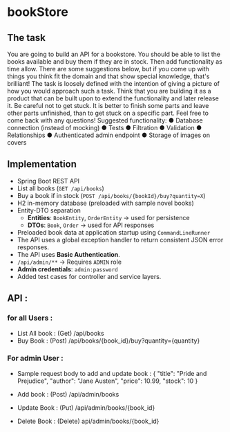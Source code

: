 # bookStore

## The task
You are going to build an API for a bookstore. You should be able to list the books available and buy them if they are in stock. Then add functionality as time allow. There are some suggestions below, but if you come up with things you think fit the domain and that show special knowledge, that's brilliant! The task is loosely defined with the intention of giving a picture of how you would approach such a task. Think that you are building it as a product that can be built upon to extend the functionality and later release it. Be careful not to get stuck. It is better to finish some parts and leave other parts unfinished, than to get stuck on a specific part.
Feel free to come back with any questions!
Suggested functionality:
● Database connection (instead of mocking)
● Tests
● Filtration
● Validation
● Relationships
● Authenticated admin endpoint
● Storage of images on covers

## Implementation
- Spring Boot REST API
- List all books (`GET /api/books`)
- Buy a book if in stock (`POST /api/books/{bookId}/buy?quantity=X`)
- H2 in-memory database (preloaded with sample novel books)
- Entity-DTO separation
    - **Entities**: `BookEntity`, `OrderEntity` → used for persistence
    - **DTOs**: `Book`, `Order` → used for API responses
- Preloaded book data at application startup using `CommandLineRunner`
- The API uses a global exception handler to return consistent JSON error responses.
- The API uses **Basic Authentication**.
- `/api/admin/**` → Requires `ADMIN` role
- **Admin credentials**: `admin:password`
- Added test cases for controller and service layers.

## API :
### for all Users :
- List All book : (Get) /api/books
- Buy Book : (Post) /api/books/{book_id}/buy?quantity={quantity}

### For admin User :
- Sample request body to add and update book :
                    {
                      "title": "Pride and Prejudice",
                      "author": "Jane Austen",
                      "price": 10.99,
                      "stock": 10
                    }

- Add book : (Post) /api/admin/books
- Update Book : (Put) /api/admin/books/{book_id}
- Delete Book : (Delete) api/admin/books/{book_id}
